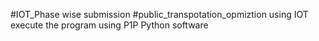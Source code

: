 #IOT_Phase wise submission
#public_transpotation_opmiztion using IOT
execute the program using P1P Python software
